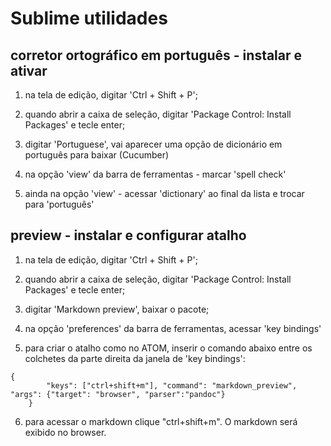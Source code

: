 # Sublime utilidades

##  corretor ortográfico em português - instalar e ativar 

1. na tela de edição, digitar 'Ctrl + Shift + P';

2. quando abrir a caixa de seleção, digitar 'Package Control: Install Packages' e tecle enter;

3. digitar 'Portuguese', vai aparecer uma opção de dicionário em português para baixar (Cucumber)

4. na opção 'view' da barra de ferramentas - marcar 'spell check'

5. ainda na opção 'view' - acessar 'dictionary' ao final da lista e trocar para 'português'


## preview - instalar e configurar atalho

1. na tela de edição, digitar 'Ctrl + Shift + P';

2. quando abrir a caixa de seleção, digitar 'Package Control: Install Packages' e tecle enter;

3. digitar 'Markdown preview', baixar o pacote;

4. na opção 'preferences' da barra de ferramentas, acessar 'key bindings'

5. para criar o atalho como no ATOM, inserir o comando abaixo entre os colchetes da parte direita da janela de 'key bindings':

````
{
        "keys": ["ctrl+shift+m"], "command": "markdown_preview", "args": {"target": "browser", "parser":"pandoc"} 
    }
````
6. para acessar o markdown clique "ctrl+shift+m". O markdown será exibido no browser.
